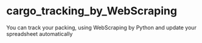 # cargo_tracking_by_WebScraping
You can track your packing, using WebScraping by Python and update your spreadsheet automatically
